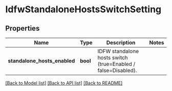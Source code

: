 # IdfwStandaloneHostsSwitchSetting

## Properties
Name | Type | Description | Notes
------------ | ------------- | ------------- | -------------
**standalone_hosts_enabled** | **bool** | IDFW standalone hosts switch (true&#x3D;Enabled / false&#x3D;Disabled). | 

[[Back to Model list]](../README.md#documentation-for-models) [[Back to API list]](../README.md#documentation-for-api-endpoints) [[Back to README]](../README.md)


